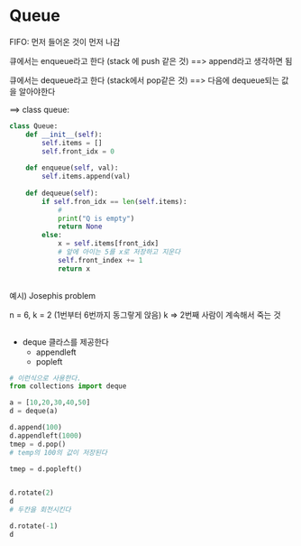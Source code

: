 # Queue

FIFO: 먼저 들어온 것이 먼저 나감

큐에서는 enqueue라고 한다 (stack 에 push 같은 것) ==> append라고 생각하면 됨

큐에서는 dequeue라고 한다 (stack에서 pop같은 것) ==> 다음에 dequeue되는 값을 알아야한다

==> class queue:

```python
class Queue:
    def __init__(self):
        self.items = []
        self.front_idx = 0
    
    def enqueue(self, val):
        self.items.append(val)
        
    def dequeue(self):
        if self.fron_idx == len(self.items):
            # 
            print("Q is empty")
            return None
        else:
            x = self.items[front_idx]
            # 앞에 아이는 5를 x로 저장하고 지운다
            self.front_index += 1
            return x
  
```



예시) Josephis problem

n = 6, k = 2 (1번부터 6번까지 동그랗게 앉음) k => 2번째 사람이 계속해서 죽는 것

```python


```



- deque 클라스를 제공한다
  - appendleft
  - popleft

```python
# 이런식으로 사용한다.
from collections import deque

a = [10,20,30,40,50]
d = deque(a)

d.append(100)
d.appendleft(1000)
tmep = d.pop()
# temp의 100의 값이 저장된다

tmep = d.popleft()


d.rotate(2)
d
# 두칸을 회전시킨다

d.rotate(-1)
d
```































